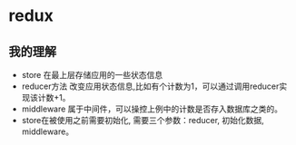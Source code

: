 # redux 

## 我的理解
* store 在最上层存储应用的一些状态信息
* reducer方法 改变应用状态信息,比如有个计数为1，可以通过调用reducer实现该计数+1。
* middleware 属于中间件，可以操控上例中的计数是否存入数据库之类的。
* store在被使用之前需要初始化, 需要三个参数：reducer, 初始化数据, middleware。
